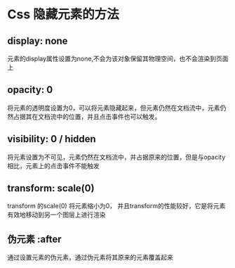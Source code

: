 # Css 隐藏元素的方法
## display: none
元素的display属性设置为none,不会为该对象保留其物理空间，也不会渲染到页面上
## opacity: 0
将元素的透明度设置为0，可以将元素隐藏起来，但元素仍然在文档流中，元素仍然占据其在文档流中的位置，并且点击事件也可以触发。
## visibility: 0 / hidden
将元素设置为不可见，元素仍然在文档流中，并占据原来的位置，但是与opacity相比，元素上的点击事件不能触发
## transform: scale(0)
transform 的scale(0) 将元素缩小为0， 并且transform的性能较好，它是将元素有效地移动到另一个图层上进行渲染
## 伪元素 :after 
通过设置元素的伪元素，通过伪元素将其原来的元素覆盖起来